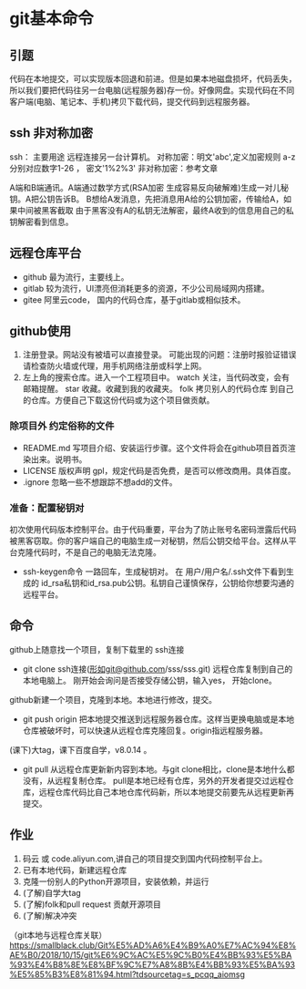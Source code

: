 git基本命令
=== 
## 引题
代码在本地提交，可以实现版本回退和前进。但是如果本地磁盘损坏，代码丢失，所以我们要把代码往另一台电脑(远程服务器)存一份。好像网盘。实现代码在不同客户端(电脑、笔记本、手机)拷贝下载代码，提交代码到远程服务器。

## ssh 非对称加密
ssh： 主要用途 远程连接另一台计算机。
对称加密：明文'abc',定义加密规则 a-z分别对应数字1-26 ， 密文'1%2%3'
非对称加密：参考文章

A端和B端通讯。A端通过数学方式(RSA加密 生成容易反向破解难)生成一对儿秘钥。A把公钥告诉B。 B想给A发消息，先把消息用A给的公钥加密，传输给A，如果中间被黑客截取 由于黑客没有A的私钥无法解密，最终A收到的信息用自己的私钥解密看到信息。

## 远程仓库平台
- github 最为流行，主要线上。
- gitlab 较为流行，UI漂亮但消耗更多的资源，不少公司局域网内搭建。
- gitee 阿里云code， 国内的代码仓库，基于gitlab或相似技术。

## github使用
1. 注册登录。网站没有被墙可以直接登录。
可能出现的问题：注册时报验证错误请检查防火墙或代理，用手机网络注册或科学上网。
2. 左上角的搜索仓库。进入一个工程项目中。
watch 关注，当代码改变，会有邮箱提醒。
star  收藏。收藏到我的收藏夹。
folk  拷贝别人的代码仓库 到自己的仓库。方便自己下载这份代码或为这个项目做贡献。

### 除项目外 约定俗称的文件
- README.md     写项目介绍、安装运行步骤。这个文件将会在github项目首页渲染出来。说明书。
- LICENSE    版权声明 gpl，规定代码是否免费，是否可以修改商用。具体百度。
- .ignore    忽略一些不想跟踪不想add的文件。

### 准备：配置秘钥对
初次使用代码版本控制平台。由于代码重要，平台为了防止账号名密码泄露后代码被黑客窃取。你的客户端自己的电脑生成一对秘钥，然后公钥交给平台。这样从平台克隆代码时，不是自己的电脑无法克隆。
- ssh-keygen命令    一路回车，生成秘钥对。
在 用户/用户名/.ssh文件下看到生成的 id_rsa私钥和id_rsa.pub公钥。私钥自己谨慎保存，公钥给你想要沟通的远程平台。

## 命令
github上随意找一个项目，复制下载里的 ssh连接
- git clone ssh连接(形如git@github.com/sss/sss.git)  远程仓库复制到自己的本地电脑上。
刚开始会询问是否接受存储公钥，输入yes， 开始clone。

github新建一个项目，克隆到本地。本地进行修改，提交。
- git push origin  把本地提交推送到远程服务器仓库。这样当更换电脑或是本地仓库被破坏时，可以快速从远程仓库克隆回复。origin指远程服务器。

(课下)大tag，课下百度自学，v8.0.14 。


- git pull 从远程仓库更新新内容到本地。与git clone相比，clone是本地什么都没有，从远程复制仓库。
pull是本地已经有仓库，另外的开发者提交过远程仓库，远程仓库代码比自己本地仓库代码新，所以本地提交前要先从远程更新再提交。


## 作业
1. 码云 或 code.aliyun.com,讲自己的项目提交到国内代码控制平台上。
1. 已有本地代码，新建远程仓库
2. 克隆一份别人的Python开源项目，安装依赖，并运行
3. (了解)自学大tag
4. (了解)folk和pull request  贡献开源项目
5. (了解)解决冲突

（git本地与远程仓库关联）https://smallblack.club/Git%E5%AD%A6%E4%B9%A0%E7%AC%94%E8%AE%B0/2018/10/15/git%E6%9C%AC%E5%9C%B0%E4%BB%93%E5%BA%93%E4%B8%8E%E8%BF%9C%E7%A8%8B%E4%BB%93%E5%BA%93%E5%85%B3%E8%81%94.html?tdsourcetag=s_pcqq_aiomsg